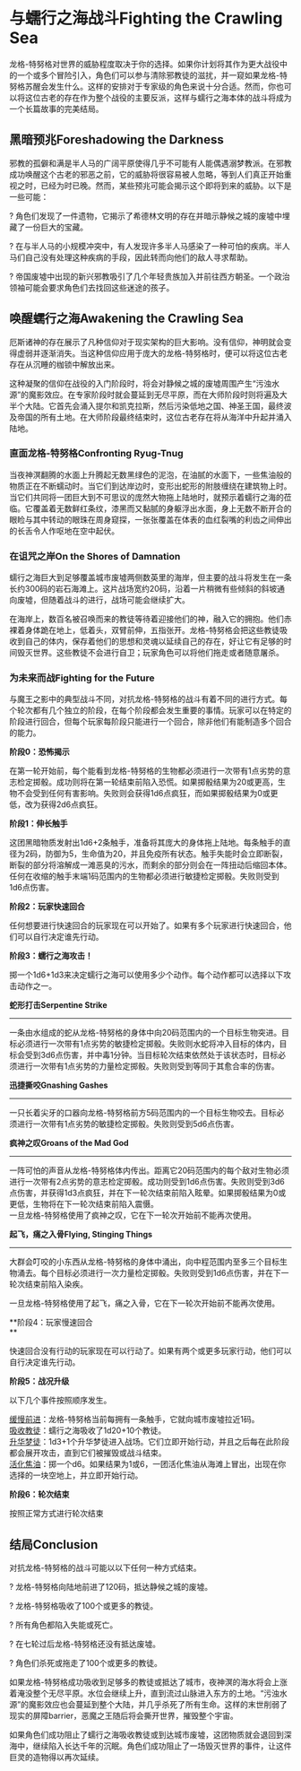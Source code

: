 # 与蠕行之海战斗Fighting the Crawling Sea 

龙格-特努格对世界的威胁程度取决于你的选择。如果你计划将其作为更大战役中的一个或多个冒险引入，角色们可以参与清除邪教徒的滋扰，并一窥如果龙格-特努格苏醒会发生什么。这样的安排对于专家级的角色来说十分合适。然而，你也可以将这位古老的存在作为整个战役的主要反派，这样与蠕行之海本体的战斗将成为一个长篇故事的完美结局。

## 黑暗预兆Foreshadowing the Darkness 

邪教的孤僻和满是半人马的广阔平原使得几乎不可能有人能偶遇溺梦教派。在邪教成功唤醒这个古老的邪恶之前，它的威胁将很容易被人忽略，等到人们真正开始重视之时，已经为时已晚。然而，某些预兆可能会揭示这个即将到来的威胁。以下是一些可能：  

?
角色们发现了一件遗物，它揭示了希德林文明的存在并暗示静候之城的废墟中埋藏了一份巨大的宝藏。  

?
在与半人马的小规模冲突中，有人发现许多半人马感染了一种可怕的疾病。半人马们自己没有处理这种疾病的手段，因此转而向他们的敌人寻求帮助。  

?
帝国废墟中出现的新兴邪教吸引了几个年轻贵族加入并前往西方朝圣。一个政治领袖可能会要求角色们去找回这些迷途的孩子。

## 唤醒蠕行之海Awakening the Crawling Sea 

厄斯诸神的存在展示了凡种信仰对于现实架构的巨大影响。没有信仰，神明就会变得虚弱并逐渐消失。当这种信仰应用于庞大的龙格-特努格时，便可以将这位古老存在从沉睡的枷锁中解放出来。  

这种凝聚的信仰在战役的入门阶段时，将会对静候之城的废墟周围产生“污浊水源”的魔影效应。在专家阶段时就会蔓延到无尽平原，而在大师阶段时则将遍及大半个大陆。它首先会涌入提尔和凯克拉斯，然后污染低地之国、神圣王国，最终波及帝国的所有土地。在大师阶段最终结束时，这位古老存在将从海洋中升起并涌入陆地。

### 直面龙格-特努格Confronting Ryug-Tnug 

当夜神溟翻腾的水面上升腾起无数黑绿色的泥泡，在油腻的水面下，一些焦油般的物质正在不断蠕动时。当它们到达岸边时，变形出蛇形的附肢缠绕在建筑物上时。当它们共同将一团巨大到不可思议的庞然大物拖上陆地时，就预示着蠕行之海的莅临。它覆盖着无数鲜红条纹，漆黑而又黏腻的身躯浮出水面，身上无数不断开合的眼睑与其中转动的眼珠在周身窥探，一张张覆盖在体表的血红裂嘴的利齿之间伸出的长舌令人作呕地在空中起伏。

### 在诅咒之岸On the Shores of Damnation 

蠕行之海巨大到足够覆盖城市废墟两侧数英里的海岸，但主要的战斗将发生在一条长约300码的岩石海滩上。这片战场宽约20码，沿着一片稍微有些倾斜的斜坡通向废墟，但随着战斗的进行，战场可能会继续扩大。  

在海岸上，数百名被召唤而来的教徒等待着迎接他们的神，融入它的拥抱。他们赤裸着身体跪在地上，低着头，双臂前伸，五指张开。龙格-特努格会把这些教徒吸收到自己的体内，保存着他们的思想和灵魂以延续自己的存在，好让它有足够的时间毁灭世界。这些教徒不会进行自卫；玩家角色可以将他们拖走或者随意屠杀。

### 为未来而战Fighting for the Future 

与魔王之影中的典型战斗不同，对抗龙格-特努格的战斗有着不同的进行方式。每个轮次都有几个独立的阶段，在每个阶段都会发生重要的事情。玩家可以在特定的阶段进行回合，但每个玩家每阶段只能进行一个回合，除非他们有能制造多个回合的能力。  

**阶段0：恐怖揭示**  

在第一轮开始前，每个能看到龙格-特努格的生物都必须进行一次带有1点劣势的意志检定掷骰。成功则将在第一轮结束前陷入恐慌。如果掷骰结果为20或更高，生物不会受到任何有害影响。失败则会获得1d6点疯狂，而如果掷骰结果为0或更低，改为获得2d6点疯狂。  

**阶段1：伸长触手**  

这团黑暗物质发射出1d6+2条触手，准备将其庞大的身体拖上陆地。每条触手的直径为2码，防御为5，生命值为20，并且免疫所有状态。触手失能时会立即断裂，断裂的部分将溶解成一滩恶臭的污水，而剩余的部分则会在一阵扭动后缩回本体。任何在收缩的触手末端1码范围内的生物都必须进行敏捷检定掷骰。失败则受到1d6点伤害。  

**阶段2：玩家快速回合**  

任何想要进行快速回合的玩家现在可以开始了。如果有多个玩家进行快速回合，他们可以自行决定谁先行动。  

**阶段3：蠕行之海攻击！**  

掷一个1d6+1d3来决定蠕行之海可以使用多少个动作。每个动作都可以选择以下攻击动作之一。  

**蛇形打击Serpentine Strike**

------------------------------------------------------------------------

  
一条由水组成的蛇从龙格-特努格的身体中向20码范围内的一个目标生物突进。目标必须进行一次带有1点劣势的敏捷检定掷骰。失败则水蛇将冲入目标的体内，目标会受到3d6点伤害，并中毒1分钟。当目标轮次结束依然处于该状态时，目标必须进行一次带有1点劣势的力量检定掷骰。失败则受到等同于其愈合率的伤害。  

**迅捷撕咬Gnashing Gashes**

------------------------------------------------------------------------

一只长着尖牙的口器向龙格-特努格前方5码范围内的一个目标生物咬去。目标必须进行一次带有1点劣势的敏捷检定掷骰。失败则受到5d6点伤害。  

**疯神之叹Groans of the Mad God**

------------------------------------------------------------------------

  
一阵可怕的声音从龙格-特努格体内传出。距离它20码范围内的每个敌对生物必须进行一次带有2点劣势的意志检定掷骰。成功则受到1d6点伤害。失败则受到3d6点伤害，并获得1d3点疯狂，并在下一轮次结束前陷入眩晕。如果掷骰结果为0或更低，生物将在下一轮次结束前陷入震慑。  
一旦龙格-特努格使用了疯神之叹，它在下一轮次开始前不能再次使用。  

**起飞，痛之入骨Flying, Stinging Things**

------------------------------------------------------------------------

大群会叮咬的小东西从龙格-特努格的身体中涌出，向中程范围内至多三个目标生物涌去。每个目标必须进行一次力量检定掷骰。失败则受到1d6点伤害，并在下一轮次结束前陷入染疾。

一旦龙格-特努格使用了起飞，痛之入骨，它在下一轮次开始前不能再次使用。

**阶段4：玩家慢速回合  
**

快速回合没有行动的玩家现在可以行动了。如果有两个或更多玩家行动，他们可以自行决定谁先行动。  

**阶段5：战况升级**  

以下几个事件按照顺序发生。  

<u>缓慢前进</u>：龙格-特努格当前每拥有一条触手，它就向城市废墟拉近1码。  
<u>吸收教徒</u>：蠕行之海吸收了1d20+10个教徒。  
<u>升华梦徒</u>：1d3+1个升华梦徒进入战场。它们立即开始行动，并且之后每在此阶段都会展开攻击，直到它们被摧毁或战斗结束。  
<u>活化焦油</u>：掷一个d6。如果结果为1或6，一团活化焦油从海滩上冒出，出现在你选择的一块空地上，并立即开始行动。  

**阶段6：轮次结束**  

按照正常方式进行轮次结束

## 结局Conclusion 

对抗龙格-特努格的战斗可能以以下任何一种方式结束。  

? 龙格-特努格向陆地前进了120码，抵达静候之城的废墟。  

? 龙格-特努格吸收了100个或更多的教徒。  

? 所有角色都陷入失能或死亡。  

? 在七轮过后龙格-特努格还没有抵达废墟。  

? 角色们杀死或拖走了100个或更多的教徒。  

如果龙格-特努格成功吸收到足够多的教徒或抵达了城市，夜神溟的海水将会上涨着淹没整个无尽平原。水位会继续上升，直到流过山脉进入东方的土地。“污浊水源”的魔影效应也会蔓延到整个大陆，并几乎杀死了所有生命。这样的末世削弱了现实的屏障barrier，恶魔之王随后将会撕开世界，摧毁整个宇宙。  

如果角色们成功阻止了蠕行之海吸收教徒或到达城市废墟，这团物质就会退回到深海中，继续陷入长达千年的沉眠。角色们成功阻止了一场毁灭世界的事件，让这件巨灵的造物得以再次延续。
